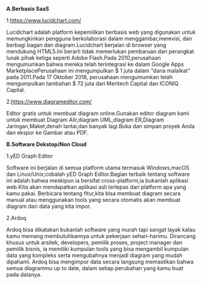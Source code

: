 **A.Berbasis SaaS**

1.https://www.lucidchart.com/

Lucidchart adalah platform kepemilikan berbasis web yang digunakan untuk memungkinkan pengguna berkolaborasi dalam menggambar,merevisi, dan berbagi bagan dan diagram.Lucidchart berjalan di browser yang mendukung HTML5.Ini berarti tidak memerlukan pembaruan dari perangkat lunak pihak ketiga seperti Adobe Flash.Pada 2010,perusahaan mengumumkan bahwa mereka telah terintegrasi ke dalam Google Apps MarketplacePerusahaan ini mengumpulkan $ 1 juta dalam "dana malaikat" pada 2011.Pada 17 Oktober 2018, perusahaan mengumumkan telah mengumpulkan tambahan $ 72 juta dari Meritech Capital dan ICONIQ Capital.


2.https://www.diagrameditor.com/

Editor gratis untuk membuat diagram online.Gunakan editor diagram kami untuk membuat Diagram Alir,diagram UML,diagram ER,Diagram Jaringan,Maket,denah lantai,dan banyak lagi.Buka dan simpan proyek Anda dan ekspor ke Gambar atau PDF.


**B.Software Dekstop/Non Cloud**

1.yED Graph Editor

Software ini berjalan di semua platform utama termasuk Windows,macOS dan Linux/Unix;cobalah yED Graph Editor.Bagian terbaik tentang software ini adalah bahwa meskipun ia bersifat cross-platform,ia bukanlah aplikasi web.Kita akan mendapatkan aplikasi asli terlepas dari platform apa yang kamu pakai. Berbicara tentang fitur,kita bisa membuat diagram secara manual atau menggunakan tools yang secara otomatis akan membuat diagram dari data yang kita impor.

2.Ardoq

Ardoq bisa dikatakan bukanlah software yang murah tapi sangat layak kalau kamu memang membutuhkannya untuk pekerjaan sehari-harimu. Dirancang khusus untuk arsitek, developers, pemilik proses, project manager dan pemilik bisnis, ia memiliki kumpulan tools yang bisa mengambil kumpulan data yang kompleks serta mengubahnya menjadi diagram yang mudah dipahami. Ardoq bisa mengimpor data secara langsung memastikan bahwa semua diagrammu up to date, dalam setiap perubahan yang kamu buat pada datanya.

